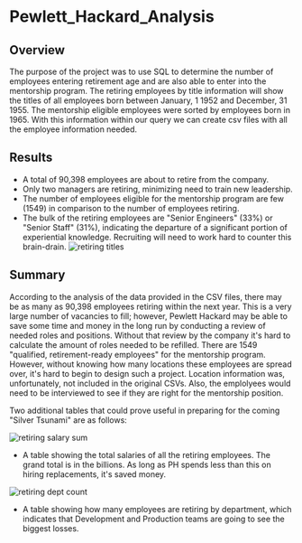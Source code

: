 # Pewlett_Hackard_Analysis
## Overview
The purpose of the project was to use SQL to determine the number of employees entering retirement age and are also able to enter into the mentorship program. The retiring employees by title information will show the titles of all employees born between January, 1 1952 and December, 31 1955. The mentorship eligible employees were sorted by employees born in 1965. With this information within our query we can create csv files with all the employee information needed.
## Results
- A total of 90,398 employees are about to retire from the company.
- Only two managers are retiring, minimizing need to train new leadership.
- The number of employees eligible for the mentorship program are few (1549) in comparison to the number of employees retiring.
- The bulk of the retiring employees are "Senior Engineers" (33%) or "Senior Staff" (31%), indicating the departure of a significant portion of experiential knowledge. Recruiting will need to work hard to counter this brain-drain.
![retiring titles](https://user-images.githubusercontent.com/110861876/192389076-abaca8e7-e2b0-4283-839b-5c8bf80e16b5.png)
## Summary
According to the analysis of the data provided in the CSV files, there may be as many as 90,398 employees retiring within the next year. This is a very large number of vacancies to fill; however, Pewlett Hackard may be able to save some time and money in the long run by conducting a review of needed roles and positions. Without that review by the company it's hard to calculate the amount of roles needed to be refilled.
There are 1549 "qualified, retirement-ready employees" for the mentorship program. However, without knowing how many locations these employees are spread over, it's hard to begin to design such a project. Location information was, unfortunately, not included in the original CSVs. Also, the emplolyees would need to be interviewed to see if they are right for the mentorship position.

Two additional tables that could prove useful in preparing for the coming "Silver Tsunami" are as follows:

![retiring salary sum](https://user-images.githubusercontent.com/110861876/192391092-e9a7bf07-b258-4ff2-8c52-88402404903e.png)
- A table showing the total salaries of all the retiring employees. The grand total is in the billions. As long as PH spends less than this on hiring replacements, it's saved money.

![retiring dept count](https://user-images.githubusercontent.com/110861876/192391161-328e5c3f-62d0-4d65-93fe-d3e8bf852e51.png)
- A table showing how many employees are retiring by department, which indicates that Development and Production teams are going to see the biggest losses.
